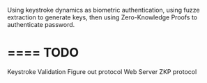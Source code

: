 Using keystroke dynamics as biometric authentication, using fuzze extraction to generate keys, then using Zero-Knowledge Proofs to authenticate password.

====
TODO
====

Keystroke Validation 
Figure out protocol
Web Server
ZKP protocol


